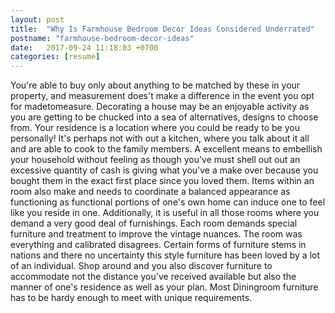 ```yaml
---
layout: post
title:  "Why Is Farmhouse Bedroom Decor Ideas Considered Underrated"
postname: "farmhouse-bedroom-decor-ideas"
date:   2017-09-24 11:18:03 +0700
categories: [resume]
---
```

You're able to buy only about anything to be matched by these in your property, and measurement does't make a difference in the event you opt for madetomeasure. Decorating a house may be an enjoyable activity as you are getting to be chucked into a sea of alternatives, designs to choose from. Your residence is a location where you could be ready to be you personally! It's perhaps not with out a kitchen, where you talk about it all and are able to cook to the family members. A excellent means to embellish your household without feeling as though you've must shell out out an excessive quantity of cash is giving what you've a make over because you bought them in the exact first place since you loved them. Items within an room also make and needs to coordinate a balanced appearance as functioning as functional portions of one's own home can induce one to feel like you reside in one. Additionally, it is useful in all those rooms where you demand a very good deal of furnishings. Each room demands special furniture and treatment to improve the vintage nuances. The room was everything and calibrated disagrees. Certain forms of furniture stems in nations and there no uncertainty this style furniture has been loved by a lot of an individual. Shop around and you also discover furniture to accommodate not the distance you've received available but also the manner of one's residence as well as your plan. Most Diningroom furniture has to be hardy enough to meet with unique requirements.
